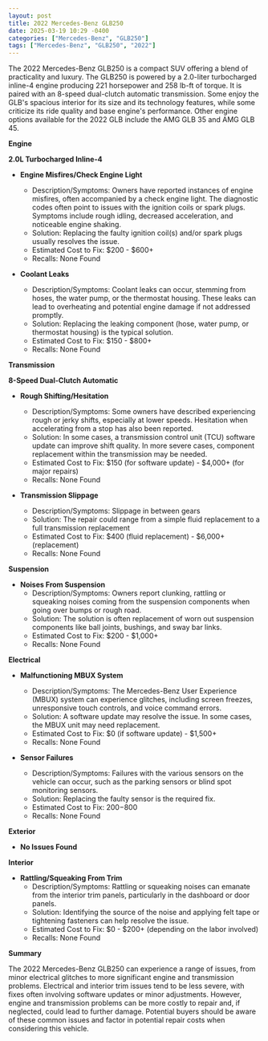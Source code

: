 ```yaml
---
layout: post
title: 2022 Mercedes-Benz GLB250
date: 2025-03-19 10:29 -0400
categories: ["Mercedes-Benz", "GLB250"]
tags: ["Mercedes-Benz", "GLB250", "2022"]
---
```

The 2022 Mercedes-Benz GLB250 is a compact SUV offering a blend of practicality and luxury. The GLB250 is powered by a 2.0-liter turbocharged inline-4 engine producing 221 horsepower and 258 lb-ft of torque. It is paired with an 8-speed dual-clutch automatic transmission. Some enjoy the GLB's spacious interior for its size and its technology features, while some criticize its ride quality and base engine's performance. Other engine options available for the 2022 GLB include the AMG GLB 35 and AMG GLB 45.

**Engine**

**2.0L Turbocharged Inline-4**
* **Engine Misfires/Check Engine Light**
    * Description/Symptoms: Owners have reported instances of engine misfires, often accompanied by a check engine light. The diagnostic codes often point to issues with the ignition coils or spark plugs. Symptoms include rough idling, decreased acceleration, and noticeable engine shaking.
    * Solution: Replacing the faulty ignition coil(s) and/or spark plugs usually resolves the issue.
    * Estimated Cost to Fix: $200 - $600+
    * Recalls: None Found

* **Coolant Leaks**
    * Description/Symptoms: Coolant leaks can occur, stemming from hoses, the water pump, or the thermostat housing. These leaks can lead to overheating and potential engine damage if not addressed promptly.
    * Solution: Replacing the leaking component (hose, water pump, or thermostat housing) is the typical solution.
    * Estimated Cost to Fix: $150 - $800+
    * Recalls: None Found

**Transmission**

**8-Speed Dual-Clutch Automatic**

* **Rough Shifting/Hesitation**
    * Description/Symptoms: Some owners have described experiencing rough or jerky shifts, especially at lower speeds. Hesitation when accelerating from a stop has also been reported.
    * Solution: In some cases, a transmission control unit (TCU) software update can improve shift quality. In more severe cases, component replacement within the transmission may be needed.
    * Estimated Cost to Fix: $150 (for software update) - $4,000+ (for major repairs)
    * Recalls: None Found

* **Transmission Slippage**
    * Description/Symptoms: Slippage in between gears
    * Solution: The repair could range from a simple fluid replacement to a full transmission replacement
    * Estimated Cost to Fix: $400 (fluid replacement) - $6,000+ (replacement)
    * Recalls: None Found

**Suspension**

* **Noises From Suspension**
    * Description/Symptoms: Owners report clunking, rattling or squeaking noises coming from the suspension components when going over bumps or rough road.
    * Solution: The solution is often replacement of worn out suspension components like ball joints, bushings, and sway bar links.
    * Estimated Cost to Fix: $200 - $1,000+
    * Recalls: None Found

**Electrical**

* **Malfunctioning MBUX System**
    * Description/Symptoms: The Mercedes-Benz User Experience (MBUX) system can experience glitches, including screen freezes, unresponsive touch controls, and voice command errors.
    * Solution: A software update may resolve the issue. In some cases, the MBUX unit may need replacement.
    * Estimated Cost to Fix: $0 (if software update) - $1,500+
    * Recalls: None Found

* **Sensor Failures**
    * Description/Symptoms: Failures with the various sensors on the vehicle can occur, such as the parking sensors or blind spot monitoring sensors.
    * Solution: Replacing the faulty sensor is the required fix.
    * Estimated Cost to Fix: $200-$800
    * Recalls: None Found

**Exterior**

* **No Issues Found**

**Interior**

* **Rattling/Squeaking From Trim**
    * Description/Symptoms: Rattling or squeaking noises can emanate from the interior trim panels, particularly in the dashboard or door panels.
    * Solution: Identifying the source of the noise and applying felt tape or tightening fasteners can help resolve the issue.
    * Estimated Cost to Fix: $0 - $200+ (depending on the labor involved)
    * Recalls: None Found

**Summary**

The 2022 Mercedes-Benz GLB250 can experience a range of issues, from minor electrical glitches to more significant engine and transmission problems. Electrical and interior trim issues tend to be less severe, with fixes often involving software updates or minor adjustments. However, engine and transmission problems can be more costly to repair and, if neglected, could lead to further damage. Potential buyers should be aware of these common issues and factor in potential repair costs when considering this vehicle.

